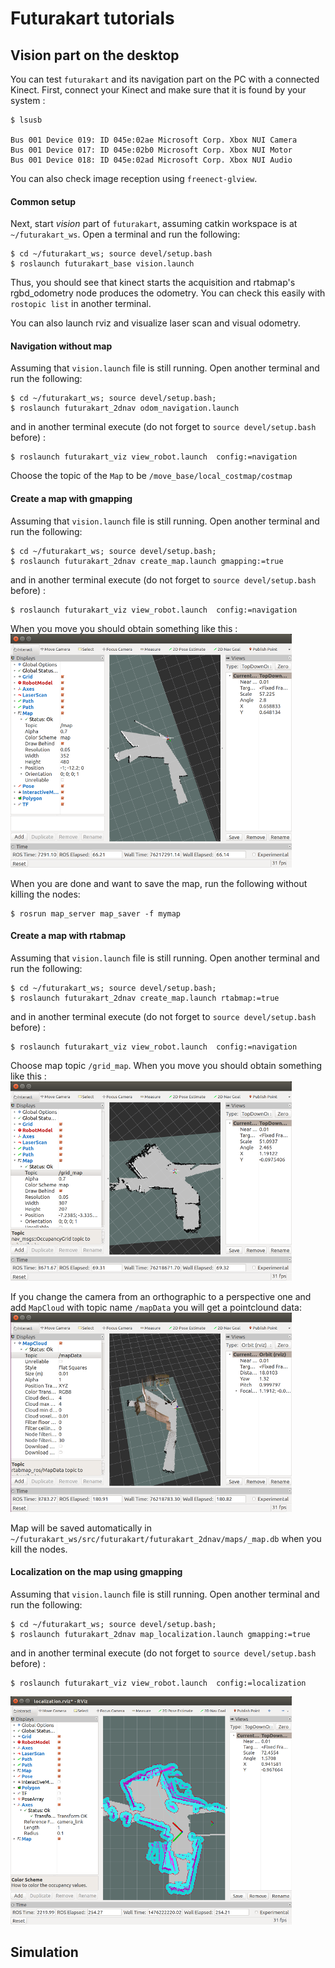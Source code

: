 # Futurakart tutorials


## Vision part on the desktop

You can test `futurakart` and its navigation part on the PC with a connected Kinect. 
First, connect your Kinect and make sure that it is found by your system :
```
$ lsusb

Bus 001 Device 019: ID 045e:02ae Microsoft Corp. Xbox NUI Camera
Bus 001 Device 017: ID 045e:02b0 Microsoft Corp. Xbox NUI Motor
Bus 001 Device 018: ID 045e:02ad Microsoft Corp. Xbox NUI Audio

```
You can also check image reception using `freenect-glview`. 

#### Common setup 
Next, start *vision* part of `futurakart`, assuming catkin workspace is at `~/futurakart_ws`. Open a terminal and run the following: 
```
$ cd ~/futurakart_ws; source devel/setup.bash
$ roslaunch futurakart_base vision.launch 
```
Thus, you should see that kinect starts the acquisition and rtabmap's rgbd_odometry node produces the odometry. You can check this easily with
`rostopic list` in another terminal.

You can also launch rviz and visualize laser scan and visual odometry. 

#### Navigation without map
Assuming that `vision.launch` file is still running. Open another terminal and run the following:
```
$ cd ~/futurakart_ws; source devel/setup.bash;
$ roslaunch futurakart_2dnav odom_navigation.launch
```
and in another terminal execute (do not forget to `source devel/setup.bash` before) :
```
$ roslaunch futurakart_viz view_robot.launch  config:=navigation
```
Choose the topic of the `Map` to be `/move_base/local_costmap/costmap`


#### Create a map with gmapping
Assuming that `vision.launch` file is still running. Open another terminal and run the following:
```
$ cd ~/futurakart_ws; source devel/setup.bash;
$ roslaunch futurakart_2dnav create_map.launch gmapping:=true
```
and in another terminal execute (do not forget to `source devel/setup.bash` before) :
```
$ roslaunch futurakart_viz view_robot.launch  config:=navigation
```
When you move you should obtain something like this :
![img1](img/create_map_gmapping.png)

When you are done and want to save the map, run the following without killing the nodes:
```
$ rosrun map_server map_saver -f mymap
```

#### Create a map with rtabmap
Assuming that `vision.launch` file is still running. Open another terminal and run the following:
```
$ cd ~/futurakart_ws; source devel/setup.bash;
$ roslaunch futurakart_2dnav create_map.launch rtabmap:=true
```
and in another terminal execute (do not forget to `source devel/setup.bash` before) :
```
$ roslaunch futurakart_viz view_robot.launch  config:=navigation
```
Choose map topic `/grid_map`. When you move you should obtain something like this :
![img2](img/create_map_rtabmap.png)

If you change the camera from an orthographic to a perspective one and add `MapCloud` with topic name `/mapData` you will get a pointclound data:
![img3](img/create_map_rtabmap2.png)

Map will be saved automatically in `~/futurakart_ws/src/futurakart/futurakart_2dnav/maps/_map.db` when you kill the nodes. 

#### Localization on the map using gmapping
Assuming that `vision.launch` file is still running. Open another terminal and run the following:
```
$ cd ~/futurakart_ws; source devel/setup.bash;
$ roslaunch futurakart_2dnav map_localization.launch gmapping:=true
```
and in another terminal execute (do not forget to `source devel/setup.bash` before) :
```
$ roslaunch futurakart_viz view_robot.launch  config:=localization
```
![img4](img/map_loc_gmapping.png)





## Simulation
